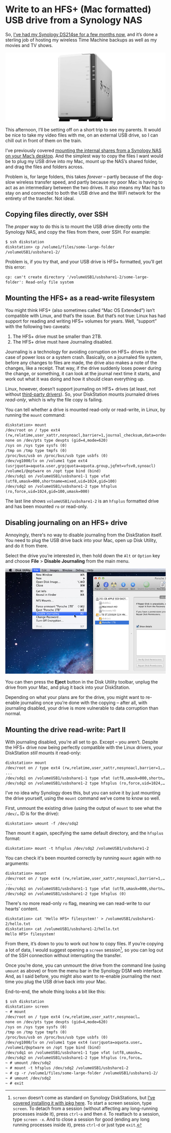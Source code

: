 # Write to an HFS+ (Mac formatted) USB drive from a Synology NAS

So, [I’ve had my Synology DS214se for a few months now](/post/getting-started-ds214se-nas), and it’s done a sterling job of hosting my wireless Time Machine backups as well as my movies and TV shows.

![Synology DS214se](/media/ds214se.jpg)

This afternoon, I’ll be setting off on a short trip to see my parents. It would be nice to take my video files with me, on an external USB drive, so I can chill out in front of them on the train.

I’ve previously covered [mounting the internal shares from a Synology NAS on your Mac’s desktop](/post/time-machine-ds214se-nas). And the simplest way to copy the files I want would be to plug my USB drive into my Mac, mount up the NAS’s shared folder, and drag the files and folders across.

Problem is, for large folders, this takes *forever* – partly because of the dog-slow wireless transfer speed, and partly because my poor Mac is having to act as an intermediary between the two drives. It also means my Mac has to stay on and connected to both the USB drive and the WiFi network for the entirety of the transfer. Not ideal.

## Copying files directly, over SSH

The *proper* way to do this is to mount the USB drive directly onto the Synology NAS, and copy the files from there, over SSH. For example:

```
$ ssh diskstation
diskstation> cp /volume1/files/some-large-folder /volumeUSB1/usbshare1-2/
```

Problem is, if you try that, and your USB drive is HFS+ formatted, you’ll get this error:

```
cp: can't create directory '/volumeUSB1/usbshare1-2/some-large-folder': Read-only file system
```

## Mounting the HFS+ as a read-write filesystem

You might think HFS+ (also sometimes called “Mac OS Extended”) isn’t compatible with Linux, and that’s the issue. But that’s not true: Linux has had support for reading and writing HFS+ volumes for years. Well, “support” with the following two caveats:

1. The HFS+ drive must be smaller than 2TB.
2. The HFS+ drive must have Journaling disabled.

Journaling is a technology for avoiding corruption on HFS+ drives in the case of power loss or a system crash. Basically, on a journaled file system, before any changes to files are made, the drive also makes a note of the changes, like a receipt. That way, if the drive suddenly loses power during the change, or something, it can look at the journal next time it starts, and work out what it was doing and how it should clean everything up.

Linux, however, doesn’t support journaling on HFS+ drives (at least, not without [third-party drivers](http://www.paragon-software.com/home/ntfs-linux-per/)). So, your DiskStation mounts journaled drives *read-only*, which is why the file copy is failing.

You can tell whether a drive is mounted read-only or read-write, in Linux, by running the `mount` command:

```
diskstation> mount
/dev/root on / type ext4 (rw,relatime,user_xattr,nosynoacl,barrier=1,journal_checksum,data=ordered)
none on /dev/pts type devpts (gid=4,mode=620)
/sys on /sys type sysfs (0)
/tmp on /tmp type tmpfs (0)
/proc/bus/usb on /proc/bus/usb type usbfs (0)
/dev/vg1000/lv on /volume1 type ext4 (usrjquota=aquota.user,grpjquota=aquota.group,jqfmt=vfsv0,synoacl)
/volume1/@optware on /opt type bind (bind)
/dev/sdq1 on /volumeUSB1/usbshare1-1 type vfat (utf8,umask=000,shortname=mixed,uid=1024,gid=100)
/dev/sdq2 on /volumeUSB1/usbshare1-2 type hfsplus (ro,force,uid=1024,gid=100,umask=000)
```

The last line shows `volumeUSB1/usbshare1-2` is an `hfsplus` formatted drive and has been mounted `ro` or read-only.

## Disabling journaling on an HFS+ drive

Annoyingly, there's no way to disable journaling from the DiskStation itself. You need to plug the USB drive back into your Mac, open up Disk Utility, and do it from there.

Select the drive you’re interested in, then hold down the `Alt` or `Option` key and choose **File** > **Disable Journaling** from the main menu.

![Disable journaling on an HFS+ drive using Disk Utility](/media/hfs-disable-journaling.jpg)

You can then press the **Eject** button in the Disk Utility toolbar, unplug the drive from your Mac, and plug it back into your DiskStation.

Depending on what your plans are for the drive, you might want to re-enable journaling once you’re done with the copying – after all, with journaling disabled, your drive is more vulnerable to data corruption than normal.

## Mounting the drive read-write: Part II

With journaling disabled, you’re all set to go. Except – you aren’t. Despite the HFS+ drive now being perfectly compatible with the Linux drivers, your DiskStation *still* mounts it read-only:

```
diskstation> mount
/dev/root on / type ext4 (rw,relatime,user_xattr,nosynoacl,barrier=1,…
...
/dev/sdq1 on /volumeUSB1/usbshare1-1 type vfat (utf8,umask=000,shortn…
/dev/sdq2 on /volumeUSB1/usbshare1-2 type hfsplus (ro,force,uid=1024,…
```

I’ve no idea why Synology does this, but you can solve it by just mounting the drive yourself, using the `mount` command we’ve come to know so well.

First, unmount the existing drive (using the output of `mount` to see what the `/dev/…` ID is for the drive):

```
diskstation> umount -f /dev/sdq2
```

Then mount it again, specifying the same default directory, and the `hfsplus` format:

```
diskstation> mount -t hfsplus /dev/sdq2 /volumeUSB1/usbshare1-2
```

You can check it's been mounted correctly by running `mount` again with no arguments:

```
diskstation> mount
/dev/root on / type ext4 (rw,relatime,user_xattr,nosynoacl,barrier=1,…
...
/dev/sdq1 on /volumeUSB1/usbshare1-1 type vfat (utf8,umask=000,shortn…
/dev/sdq2 on /volumeUSB1/usbshare1-2 type hfsplus (0)
```

There's no more read-only `ro` flag, meaning we can read-write to our hearts’ content.

```
diskstation> cat 'Hello HFS+ filesystem!' > /volumeUSB1/usbshare1-2/hello.txt
diskstation> cat /volumeUSB1/usbshare1-2/hello.txt
Hello HFS+ filesystem!
```

From there, it’s down to you to work out how to copy files. If you’re copying a lot of data, I would suggest opening a `screen` session[^1], so you can log out of the SSH connection without interrupting the transfer.

Once you’re done, you can unmount the drive from the command line (using `umount` as above) or from the menu bar in the Synology DSM web interface. And, as I said before, you might also want to re-enable journaling the next time you plug the USB drive back into your Mac.

End-to-end, the whole thing looks a bit like this:

```
$ ssh diskstation
diskstation> screen
~ # mount
/dev/root on / type ext4 (rw,relatime,user_xattr,nosynoacl…
none on /dev/pts type devpts (gid=4,mode=620)
/sys on /sys type sysfs (0)
/tmp on /tmp type tmpfs (0)
/proc/bus/usb on /proc/bus/usb type usbfs (0)
/dev/vg1000/lv on /volume1 type ext4 (usrjquota=aquota.user…
/volume1/@optware on /opt type bind (bind)
/dev/sdq1 on /volumeUSB1/usbshare1-1 type vfat (utf8,umask=…
/dev/sdq2 on /volumeUSB1/usbshare1-2 type hfsplus (ro,force…
~ # umount /dev/sdq2
~ # mount -t hfsplus /dev/sdq2 /volumeUSB1/usbshare1-2
~ # cp -r /volume1/files/some-large-folder /volumeUSB1/usbshare1-2/
~ # umount /dev/sdq2
~ # exit
```

[^1]: `screen` doesn’t come as standard on Synology DiskStations, but [I‘ve covered installing it with ipkg here](/post/ds214se-under-the-hood). To start a screen session, type `screen`. To detach from a session (without affecting any long-running processes inside it), press `ctrl`-`a` and then `d`. To reattach to a session, type `screen -x`. And to close a session for good (ending any long running processes inside it), press `ctrl`-`d` or just type `exit`.

<link href="/post/ds214se-under-the-hood">
<link href="/post/time-machine-ds214se-nas">
<meta name="description" content="If you use a Mac with your Synology NAS, this trick will save you hours of painful Finder-based copying and restoring. Find out how to write to a Mac-formatted drive directly from your NAS.">
